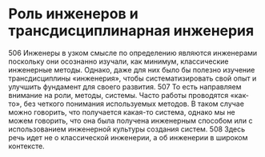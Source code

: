 # Роль инженеров и трансдисциплинарная инженерия

506 Инженеры в узком смысле по определению являются инженерами поскольку они осознанно изучали, как минимум, классические инженерные методы. Однако, даже для них было бы полезно изучение трансдисциплины «инженерия», чтобы систематизировать свой опыт и улучшить фундамент для своего развития. 
507 То есть направляем внимание на роли, методы, системы. Часто работы проводятся «как-то», без четкого понимания используемых методов. В таком случае можно говорить, что получается какая-то система, однако мы не можем говорить, что она была получена инженерным способом или с использованием инженерной культуры создания систем. 
508 Здесь речь идет не о классической инженерии, а об инженерии в широком контексте.
